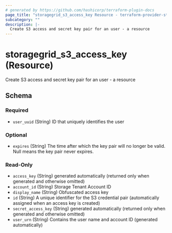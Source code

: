 ```yaml
---
# generated by https://github.com/hashicorp/terraform-plugin-docs
page_title: "storagegrid_s3_access_key Resource - terraform-provider-storagegrid"
subcategory: ""
description: |-
  Create S3 access and secret key pair for an user - a resource
---
```


# storagegrid_s3_access_key (Resource)

Create S3 access and secret key pair for an user - a resource



<!-- schema generated by tfplugindocs -->
## Schema

### Required

- `user_uuid` (String) ID that uniquely identifies the user

### Optional

- `expires` (String) The time after which the key pair will no longer be valid. Null means the key pair never expires.

### Read-Only

- `access_key` (String) generated automatically (returned only when generated and otherwise omitted)
- `account_id` (String) Storage Tenant Account ID
- `display_name` (String) Obfuscated access key
- `id` (String) A unique identifier for the S3 credential pair (automatically assigned when an access key is created)
- `secret_access_key` (String) generated automatically (returned only when generated and otherwise omitted)
- `user_urn` (String) Contains the user name and account ID (generated automatically)
